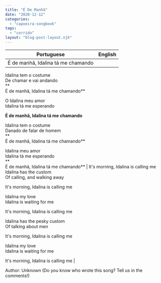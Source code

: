 ```yaml
---
title: "É De Manhã"
date: "2020-12-12"
categories: 
  - "capoeira-songbook"
tags: 
  - "corrido"
layout: "blog-post-layout.njk"
---
```


| Portuguese | English |
| --- | --- |
| É de manhã, Idalina tá me chamando  
Idalina tem o costume  
De chamar e vai andando  
**  
É de manhã, Idalina tá me chamando**  
  
O Idalina meu amor  
Idalina tá me esperando  
  
**É de manhã, Idalina tá me chamando**  
  
Idalina tem o costume  
Danado de falar de homem  
**  
É de manhã, Idalina tá me chamando**  
  
Idalina meu amor  
Idalina tá me esperando  
**  
É de manhã, Idalina tá me chamando** | It's morning, Idalina is calling me  
Idalina has the custom  
Of calling, and walking away  
  
It's morning, Idalina is calling me  
  
Idalina my love  
Idalina is waiting for me  
  
It's morning, Idalina is calling me  
  
Idalina has the pesky custom  
Of talking about men  
  
It's morning, Idalina is calling me  
  
Idalina my love  
Idalina is waiting for me  
  
It's morning, Idalina is calling me |

<figcaption>

Author: Unknown (Do you know who wrote this song? Tell us in the comments!)

</figcaption>
